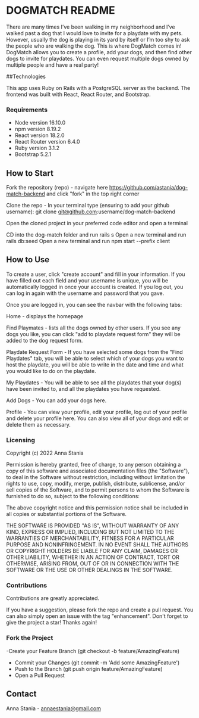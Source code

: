 # DOGMATCH README

There are many times I’ve been walking in my neighborhood and I’ve walked past a dog that I would love to invite for a playdate with my pets. However, usually the dog is playing in its yard by itself or I’m too shy to ask the people who are walking the dog. This is where DogMatch comes in! DogMatch allows you to create a profile, add your dogs, and then find other dogs to invite for playdates. You can even request multiple dogs owned by multiple people and have a real party!

##Technologies 

This app uses Ruby on Rails with a PostgreSQL server as the backend. The frontend was built with React, React Router, and Bootstrap. 

### Requirements 
* Node version 16.10.0
* npm version 8.19.2
* React version 18.2.0
* React Router version 6.4.0 
* Ruby version 3.1.2
* Bootstrap 5.2.1

## How to Start

Fork the repository (repo) - navigate here https://github.com/astania/dog-match-backend and click "fork" in the top right corner

Clone the repo - In your terminal type (ensuring to add your github username):  git clone git@github.com:username/dog-match-backend

Open the cloned project in your preferred code editor and open a terminal

CD into the dog-match folder and run rails s 
Open a new terminal and run rails db:seed 
Open a new terminal and run npm start --prefix client 

## How to Use

To create a user, click "create account" and fill in your information. If you have filled out each field and your username is unique, you will be automatically logged in once your account is created. If you log out, you can log in again with the username and password that you gave. 

Once you are logged in, you can see the navbar with the following tabs:

Home - displays the homepage 

Find Playmates - lists all the dogs owned by other users. If you see any dogs you like, you can click "add to playdate request form" they will be added to the dog request form. 

Playdate Request Form - If you have selected some dogs from the "Find Playdates" tab, you will be able to select which of your dogs you want to host the playdate, you will be able to write in the date and time and what you would like to do on the playdate. 

My Playdates - You will be able to see all the playdates that your dog(s) have been invited to, and all the playdates you have requested. 

Add Dogs - You can add your dogs here. 

Profile - You can view your profile, edit your profile, log out of your profile and delete your profile here. You can also view all of your dogs and edit or delete them as necessary. 

### Licensing
Copyright (c) 2022 Anna Stania

Permission is hereby granted, free of charge, to any person obtaining a copy
of this software and associated documentation files (the "Software"), to deal
in the Software without restriction, including without limitation the rights
to use, copy, modify, merge, publish, distribute, sublicense, and/or sell
copies of the Software, and to permit persons to whom the Software is
furnished to do so, subject to the following conditions:

The above copyright notice and this permission notice shall be included in
all copies or substantial portions of the Software.

THE SOFTWARE IS PROVIDED "AS IS", WITHOUT WARRANTY OF ANY KIND, EXPRESS OR
IMPLIED, INCLUDING BUT NOT LIMITED TO THE WARRANTIES OF MERCHANTABILITY,
FITNESS FOR A PARTICULAR PURPOSE AND NONINFRINGEMENT. IN NO EVENT SHALL THE
AUTHORS OR COPYRIGHT HOLDERS BE LIABLE FOR ANY CLAIM, DAMAGES OR OTHER
LIABILITY, WHETHER IN AN ACTION OF CONTRACT, TORT OR OTHERWISE, ARISING FROM,
OUT OF OR IN CONNECTION WITH THE SOFTWARE OR THE USE OR OTHER DEALINGS IN
THE SOFTWARE.

### Contributions
Contributions are greatly appreciated.

If you have a suggestion, please fork the repo and create a pull request. You can also simply open an issue with the tag "enhancement". Don't forget to give the project a star! Thanks again!

### Fork the Project
-Create your Feature Branch (git checkout -b feature/AmazingFeature)
- Commit your Changes (git commit -m 'Add some AmazingFeature')
- Push to the Branch (git push origin feature/AmazingFeature)
- Open a Pull Request

## Contact

Anna Stania - annaestania@gmail.com

